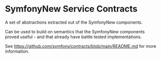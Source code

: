 SymfonyNew Service Contracts
=========================

A set of abstractions extracted out of the SymfonyNew components.

Can be used to build on semantics that the SymfonyNew components proved useful - and
that already have battle tested implementations.

See https://github.com/symfony/contracts/blob/main/README.md for more information.
